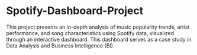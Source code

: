 # Spotify-Dashboard-Project
This project presents an in-depth analysis of music popularity trends, artist performance, and song characteristics using Spotify data, visualized through an interactive dashboard. This dashboard serves as a case study in Data Analysis and Business Intelligence (BI).
